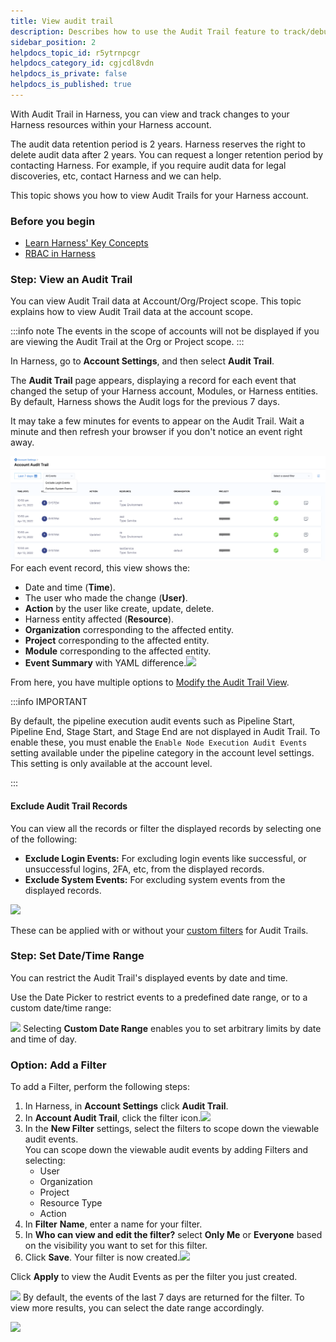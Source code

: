 ```yaml
---
title: View audit trail
description: Describes how to use the Audit Trail feature to track/debug/investigate changes to your resources in your Harness accounts.
sidebar_position: 2
helpdocs_topic_id: r5ytrnpcgr
helpdocs_category_id: cgjcdl8vdn
helpdocs_is_private: false
helpdocs_is_published: true
---
```


With Audit Trail in Harness, you can view and track changes to your Harness resources within your Harness account.

The audit data retention period is 2 years. Harness reserves the right to delete audit data after 2 years. You can request a longer retention period by contacting Harness. For example, if you require audit data for legal discoveries, etc, contact Harness and we can help.

This topic shows you how to view Audit Trails for your Harness account.

### Before you begin

* [Learn Harness' Key Concepts](../../../getting-started/learn-harness-key-concepts.md)
* [RBAC in Harness](/docs/platform/role-based-access-control/rbac-in-harness)

### Step: View an Audit Trail

You can view Audit Trail data at Account/Org/Project scope. This topic explains how to view Audit Trail data at the account scope.

:::info note
The events in the scope of accounts will not be displayed if you are viewing the Audit Trail at the Org or Project scope. 
:::

In Harness, go to **Account Settings**, and then select **Audit Trail**.

The **Audit Trail** page appears, displaying a record for each event that changed the setup of your Harness account, Modules, or Harness entities. By default, Harness shows the Audit logs for the previous 7 days.

It may take a few minutes for events to appear on the Audit Trail. Wait a minute and then refresh your browser if you don't notice an event right away.

![](./static/audit-trail-00.png)
For each event record, this view shows the:

* Date and time (**Time**).
* The user who made the change (**User)**.
* **Action** by the user like create, update, delete.
* Harness entity affected (**Resource**).
* **Organization** corresponding to the affected entity.
* **Project** corresponding to the affected entity.
* **Module** corresponding to the affected entity.
* **Event Summary** with YAML difference.![](./static/audit-trail-01.png)

From here, you have multiple options to [Modify the Audit Trail View](#modify_the_audit_trail_view).

:::info IMPORTANT 

By default, the pipeline execution audit events such as Pipeline Start, Pipeline End, Stage Start, and Stage End are not displayed in Audit Trail. To enable these, you must enable the `Enable Node Execution Audit Events` setting available under the pipeline category in the account level settings. This setting is only available at the account level. 

:::

#### Exclude Audit Trail Records

You can view all the records or filter the displayed records by selecting one of the following:

* **Exclude Login Events:** For excluding login events like successful, or unsuccessful logins, 2FA, etc, from the displayed records.
* **Exclude System Events:** For excluding system events from the displayed records.

![](./static/audit-trail-02.png)

These can be applied with or without your [custom filters](#option-add-a-filter) for Audit Trails.

### Step: Set Date/Time Range

You can restrict the Audit Trail's displayed events by date and time.

Use the Date Picker to restrict events to a predefined date range, or to a custom date/time range:

![](./static/audit-trail-03.png)
Selecting **Custom Date Range** enables you to set arbitrary limits by date and time of day.

### Option: Add a Filter

To add a Filter, perform the following steps:

1. In Harness, in **Account Settings** click **Audit Trail**.
2. In **Account Audit Trail**, click the filter icon.![](./static/audit-trail-04.png)
3. In the **New Filter** settings, select the filters to scope down the viewable audit events.  
You can scope down the viewable audit events by adding Filters and selecting:
	* User
	* Organization
	* Project
	* Resource Type
	* Action
4. In **Filter** **Name**, enter a name for your filter.
5. In **Who can view and edit the filter?** select **Only Me** or **Everyone** based on the visibility you want to set for this filter.
6. Click **Save**. Your filter is now created.![](./static/audit-trail-05.png)

Click **Apply** to view the Audit Events as per the filter you just created.

![](./static/audit-trail-06.png)
By default, the events of the last 7 days are returned for the filter. To view more results, you can select the date range accordingly.

![](./static/audit-trail-07.png)
